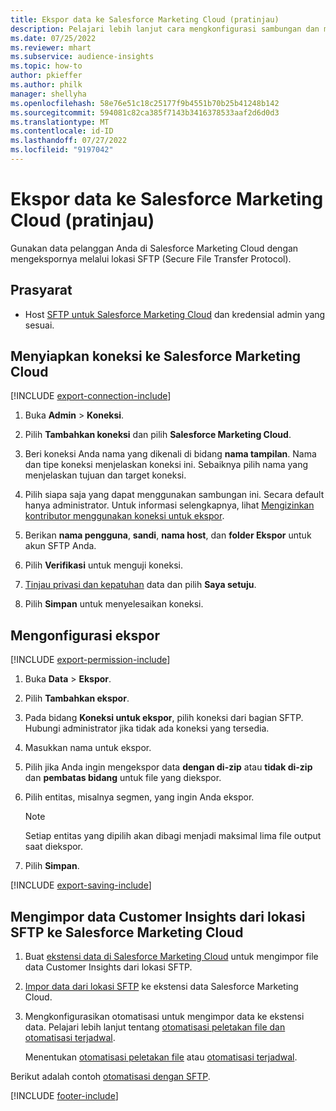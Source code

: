 ```yaml
---
title: Ekspor data ke Salesforce Marketing Cloud (pratinjau)
description: Pelajari lebih lanjut cara mengkonfigurasi sambungan dan mengekspor ke Salesforce Marketing Cloud.
ms.date: 07/25/2022
ms.reviewer: mhart
ms.subservice: audience-insights
ms.topic: how-to
author: pkieffer
ms.author: philk
manager: shellyha
ms.openlocfilehash: 58e76e51c18c25177f9b4551b70b25b41248b142
ms.sourcegitcommit: 594081c82ca385f7143b3416378533aaf2d6d0d3
ms.translationtype: MT
ms.contentlocale: id-ID
ms.lasthandoff: 07/27/2022
ms.locfileid: "9197042"
---
```

# <a name="export-data-to-salesforce-marketing-cloud-preview"></a>Ekspor data ke Salesforce Marketing Cloud (pratinjau)

Gunakan data pelanggan Anda di Salesforce Marketing Cloud dengan mengekspornya melalui lokasi SFTP (Secure File Transfer Protocol).

## <a name="prerequisites"></a>Prasyarat

- Host [SFTP untuk Salesforce Marketing Cloud](https://help.salesforce.com/articleView?id=sf.mc_es_configure_enhanced_ftp.htm&type=5) dan kredensial admin yang sesuai.

## <a name="set-up-connection-to-salesforce-marketing-cloud"></a>Menyiapkan koneksi ke Salesforce Marketing Cloud

[!INCLUDE [export-connection-include](includes/export-connection-admn.md)]

1. Buka **Admin** > **Koneksi**.

1. Pilih **Tambahkan koneksi** dan pilih **Salesforce Marketing Cloud**.

1. Beri koneksi Anda nama yang dikenali di bidang **nama tampilan**. Nama dan tipe koneksi menjelaskan koneksi ini. Sebaiknya pilih nama yang menjelaskan tujuan dan target koneksi.

1. Pilih siapa saja yang dapat menggunakan sambungan ini. Secara default hanya administrator. Untuk informasi selengkapnya, lihat [Mengizinkan kontributor menggunakan koneksi untuk ekspor](connections.md#allow-contributors-to-use-a-connection-for-exports).

1. Berikan **nama pengguna**, **sandi**, **nama host**, dan **folder Ekspor** untuk akun SFTP Anda.

1. Pilih **Verifikasi** untuk menguji koneksi.

1. [Tinjau privasi dan kepatuhan](connections.md#data-privacy-and-compliance) data dan pilih **Saya setuju**.

1. Pilih **Simpan** untuk menyelesaikan koneksi.

## <a name="configure-an-export"></a>Mengonfigurasi ekspor

[!INCLUDE [export-permission-include](includes/export-permission.md)]

1. Buka **Data** > **Ekspor**.

1. Pilih **Tambahkan ekspor**.

1. Pada bidang **Koneksi untuk ekspor**, pilih koneksi dari bagian SFTP. Hubungi administrator jika tidak ada koneksi yang tersedia.

1. Masukkan nama untuk ekspor.

1. Pilih jika Anda ingin mengekspor data **dengan di-zip** atau **tidak di-zip** dan **pembatas bidang** untuk file yang diekspor.

1. Pilih entitas, misalnya segmen, yang ingin Anda ekspor.

   > [!NOTE]
   > Setiap entitas yang dipilih akan dibagi menjadi maksimal lima file output saat diekspor.

1. Pilih **Simpan**.

[!INCLUDE [export-saving-include](includes/export-saving.md)]

## <a name="import-customer-insights-data-from-sftp-location-to-salesforce-marketing-cloud"></a>Mengimpor data Customer Insights dari lokasi SFTP ke Salesforce Marketing Cloud

1. Buat [ekstensi data di Salesforce Marketing Cloud](https://help.salesforce.com/articleView?id=sf.mc_es_create_data_extension.htm&type=5) untuk mengimpor file data Customer Insights dari lokasi SFTP.

2. [Impor data dari lokasi SFTP](https://help.salesforce.com/articleView?id=sf.mc_es_import_data_extension_classic.htm&type=5) ke ekstensi data Salesforce Marketing Cloud.

3. Mengkonfigurasikan otomatisasi untuk mengimpor data ke ekstensi data. Pelajari lebih lanjut tentang [otomatisasi peletakan file dan otomatisasi terjadwal](https://help.salesforce.com/articleView?id=sf.mc_as_triggered_automations.htm&type=5).

   Menentukan [otomatisasi peletakan file](https://help.salesforce.com/articleView?id=sf.mc_as_define_a_triggered_automation.htm&type=5) atau  [otomatisasi terjadwal](https://help.salesforce.com/articleView?id=sf.mc_as_define_a_scheduled_automation.htm&type=5).

Berikut adalah contoh [otomatisasi dengan SFTP](https://help.salesforce.com/articleView?id=sf.mc_as_ftp_and_triggered_automation_scenario.htm&type=5).

[!INCLUDE [footer-include](includes/footer-banner.md)]
